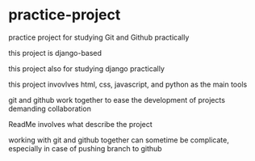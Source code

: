 # practice-project

practice project for studying Git and Github practically

this project is django-based

this project also for studying django practically

this project invovlves html, css, javascript, and python as the main tools

git and github work together to ease the development of projects demanding collaboration

ReadMe involves what describe the project

working with git and github together can sometime be complicate, especially in case of pushing branch to github